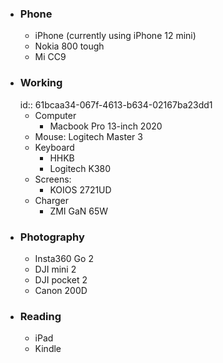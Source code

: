 - ### Phone
	- iPhone (currently using iPhone 12 mini)
	- Nokia 800 tough
	- Mi CC9
- ### Working
  id:: 61bcaa34-067f-4613-b634-02167ba23dd1
	- Computer
		- Macbook Pro 13-inch 2020
	- Mouse: Logitech Master 3
	- Keyboard
		- HHKB
		- Logitech K380
	- Screens:
		- KOIOS 2721UD
	- Charger
		- ZMI GaN 65W
- ### Photography
	- Insta360 Go 2
	- DJI mini 2
	- DJI pocket 2
	- Canon 200D
- ### Reading
	- iPad
	- Kindle